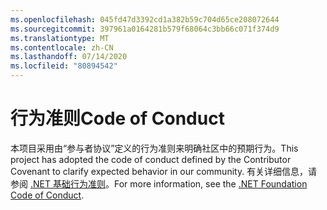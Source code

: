 ```yaml
---
ms.openlocfilehash: 045fd47d3392cd1a382b59c704d65ce208072644
ms.sourcegitcommit: 397961a0164281b579f68064c3bb66c071f374d9
ms.translationtype: MT
ms.contentlocale: zh-CN
ms.lasthandoff: 07/14/2020
ms.locfileid: "80894542"
---
```

# <a name="code-of-conduct"></a><span data-ttu-id="6cb71-101">行为准则</span><span class="sxs-lookup"><span data-stu-id="6cb71-101">Code of Conduct</span></span>

<span data-ttu-id="6cb71-102">本项目采用由“参与者协议”定义的行为准则来明确社区中的预期行为。</span><span class="sxs-lookup"><span data-stu-id="6cb71-102">This project has adopted the code of conduct defined by the Contributor Covenant to clarify expected behavior in our community.</span></span>
<span data-ttu-id="6cb71-103">有关详细信息，请参阅 [.NET 基础行为准则](https://dotnetfoundation.org/code-of-conduct)。</span><span class="sxs-lookup"><span data-stu-id="6cb71-103">For more information, see the [.NET Foundation Code of Conduct](https://dotnetfoundation.org/code-of-conduct).</span></span>
